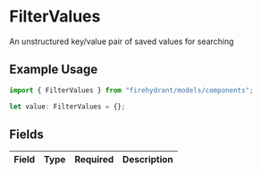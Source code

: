 # FilterValues

An unstructured key/value pair of saved values for searching

## Example Usage

```typescript
import { FilterValues } from "firehydrant/models/components";

let value: FilterValues = {};
```

## Fields

| Field       | Type        | Required    | Description |
| ----------- | ----------- | ----------- | ----------- |